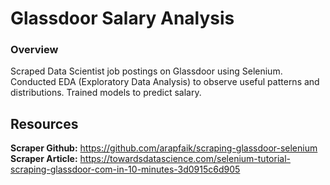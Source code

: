 # Glassdoor Salary Analysis
### Overview
Scraped Data Scientist job postings on Glassdoor using Selenium. Conducted EDA (Exploratory Data Analysis) to observe useful patterns and distributions. Trained models to predict salary.

## Resources
**Scraper Github:** https://github.com/arapfaik/scraping-glassdoor-selenium  
**Scraper Article:** https://towardsdatascience.com/selenium-tutorial-scraping-glassdoor-com-in-10-minutes-3d0915c6d905  
